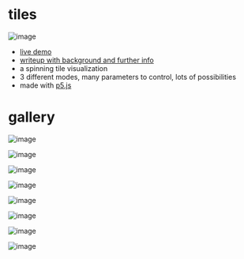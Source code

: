 # tiles
![image](https://user-images.githubusercontent.com/1694056/37859969-a6bd7d5e-2ed9-11e8-9cfb-17f2c9879319.png)

- [live demo](https://james.js.org/tiles/)
- [writeup with background and further info](https://james.js.org/tiles)
- a spinning tile visualization
- 3 different modes, many parameters to control, lots of possibilities
- made with [p5.js](https://p5js.org)

# gallery

![image](https://user-images.githubusercontent.com/1694056/80071653-da280380-84f9-11ea-95c1-72cae0d92b52.png)

![image](https://user-images.githubusercontent.com/1694056/80071751-03e12a80-84fa-11ea-8108-8f7c8a749c06.png)

![image](https://user-images.githubusercontent.com/1694056/37859970-c0c0c512-2ed9-11e8-8207-0884a7e70adc.png)

![image](https://user-images.githubusercontent.com/1694056/80072576-4820fa80-84fb-11ea-98b3-2813efd1923f.png)

![image](https://user-images.githubusercontent.com/1694056/37860104-febf7410-2edb-11e8-9b2a-e918dae0f4cc.png)

![image](https://user-images.githubusercontent.com/1694056/37859980-d81bd4cc-2ed9-11e8-8c35-195bfbe751ef.png)

![image](https://user-images.githubusercontent.com/1694056/37860099-f1d50e2c-2edb-11e8-9d30-2e9461797fee.png)

![image](https://user-images.githubusercontent.com/1694056/80071776-0d6a9280-84fa-11ea-836e-c2ed6ad47c2a.png)
